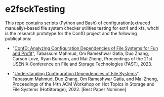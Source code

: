 # e2fsckTesting
This repo contains scripts (Python and Bash) of configuration(extraced manually)-based file system checker utilities testing for ext4 and xfs, whchi is the research prototype for the ConfD project and the following publications:

- "[ConfD: Analyzing Configuration Dependencies of File Systems for Fun and Profit](https://www.usenix.org/conference/fast23/presentation/mahmud)", Tabassum Mahmud, Om Rameshwar Gatla, Duo Zhang, Carson Love, Ryan Bumann, and Mai Zheng, Proceedings of the 21st USENIX Conference on File and Storage Technologies (FAST), 2023.

- "[Understanding Configuration Dependencies of File Systems](https://scholar.google.com/citations?view_op=view_citation&hl=en&user=mFcB0JMAAAAJ&sortby=pubdate&citation_for_view=mFcB0JMAAAAJ:LgRImbQfgY4C)", Tabassum Mahmud, Duo Zhang, Om Rameshwar Gatla, and Mai Zheng, Proceedings of the 14th ACM Workshop on Hot Topics in Storage and File Systems (HotStorage), 2022. [Best Paper Nominee]

